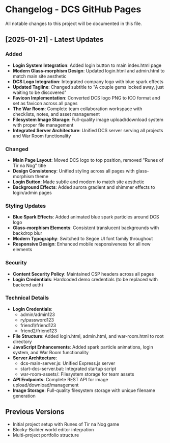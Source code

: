 # Changelog - DCS GitHub Pages

All notable changes to this project will be documented in this file.

## [2025-01-21] - Latest Updates

### Added
- **Login System Integration**: Added login button to main index.html page
- **Modern Glass-morphism Design**: Updated login.html and admin.html to match main site aesthetic
- **DCS Logo Integration**: Integrated company logo with blue spark effects
- **Updated Tagline**: Changed subtitle to "A couple gems locked away, just waiting to be discovered"
- **Favicon Implementation**: Converted DCS logo PNG to ICO format and set as favicon across all pages
- **The War Room**: Complete team collaboration workspace with checklists, notes, and asset management
- **Filesystem Image Storage**: Full-quality image upload/download system with proper file management
- **Integrated Server Architecture**: Unified DCS server serving all projects and War Room functionality

### Changed
- **Main Page Layout**: Moved DCS logo to top position, removed "Runes of Tir na Nog" title
- **Design Consistency**: Unified styling across all pages with glass-morphism theme
- **Login Button**: Made subtle and modern to match site aesthetic
- **Background Effects**: Added aurora gradient and shimmer effects to login/admin pages

### Styling Updates
- **Blue Spark Effects**: Added animated blue spark particles around DCS logo
- **Glass-morphism Elements**: Consistent translucent backgrounds with backdrop blur
- **Modern Typography**: Switched to Segoe UI font family throughout
- **Responsive Design**: Enhanced mobile responsiveness for all new elements

### Security
- **Content Security Policy**: Maintained CSP headers across all pages
- **Login Credentials**: Hardcoded demo credentials (to be replaced with backend auth)

### Technical Details
- **Login Credentials**: 
  - admin/admin123
  - ry/password123
  - friend1/friend123
  - friend2/friend123
- **File Structure**: Added login.html, admin.html, and war-room.html to root directory
- **JavaScript Enhancements**: Added spark particle animations, login system, and War Room functionality
- **Server Architecture**: 
  - dcs-main-server.js: Unified Express.js server
  - start-dcs-server.bat: Integrated startup script
  - war-room-assets/: Filesystem storage for team assets
- **API Endpoints**: Complete REST API for image upload/download/management
- **Image Storage**: Full-quality filesystem storage with unique filename generation

## Previous Versions
- Initial project setup with Runes of Tir na Nog game
- Blocky-Builder world editor integration
- Multi-project portfolio structure
